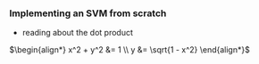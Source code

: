 ### Implementing an SVM from scratch
- reading about the dot product
 
$\begin{align*}
x^2 + y^2 &= 1 \\
y &= \sqrt{1 - x^2}
\end{align*}$
